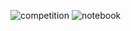 

<!--
**mrigendra-sudo/mrigendra-sudo** is a ✨ _special_ ✨ repository because its `README.md` (this file) appears on your GitHub profile.

Here are some ideas to get you started:

- 🔭 I’m currently working on ...
- 🌱 I’m currently learning ...
- 👯 I’m looking to collaborate on ...
- 🤔 I’m looking for help with ...
- 💬 Ask me about ...
- 📫 How to reach me: ...
- 😄 Pronouns: ...
- ⚡ Fun fact: ...


-->
![competition](https://road-to-kaggle-grandmaster.vercel.app/api/badges/mrigendraagrawal/competition)
![notebook](https://road-to-kaggle-grandmaster.vercel.app/api/badges/mrigendraagrawal/notebook)
